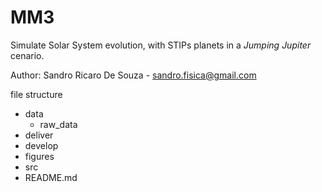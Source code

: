 # MM3
Simulate Solar System evolution, with STIPs planets in a *Jumping Jupiter* cenario.

Author: Sandro Ricaro De Souza - <sandro.fisica@gmail.com>

file structure

* data
  - raw_data
* deliver
* develop
* figures
* src
* README.md